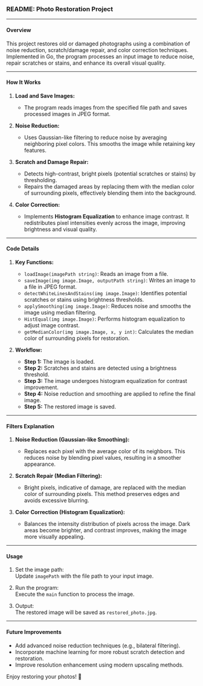 ### **README: Photo Restoration Project**

---

#### **Overview**
This project restores old or damaged photographs using a combination of noise reduction, scratch/damage repair, and color correction techniques. Implemented in Go, the program processes an input image to reduce noise, repair scratches or stains, and enhance its overall visual quality.

---

#### **How It Works**
1. **Load and Save Images:**
   - The program reads images from the specified file path and saves processed images in JPEG format.

2. **Noise Reduction:**
   - Uses Gaussian-like filtering to reduce noise by averaging neighboring pixel colors. This smooths the image while retaining key features.

3. **Scratch and Damage Repair:**
   - Detects high-contrast, bright pixels (potential scratches or stains) by thresholding.
   - Repairs the damaged areas by replacing them with the median color of surrounding pixels, effectively blending them into the background.

4. **Color Correction:**
   - Implements **Histogram Equalization** to enhance image contrast. It redistributes pixel intensities evenly across the image, improving brightness and visual quality.

---

#### **Code Details**
1. **Key Functions:**
   - `loadImage(imagePath string)`: Reads an image from a file.
   - `saveImage(img image.Image, outputPath string)`: Writes an image to a file in JPEG format.
   - `detectWhiteLinesAndStains(img image.Image)`: Identifies potential scratches or stains using brightness thresholds.
   - `applySmoothing(img image.Image)`: Reduces noise and smooths the image using median filtering.
   - `HistEqual(img image.Image)`: Performs histogram equalization to adjust image contrast.
   - `getMedianColor(img image.Image, x, y int)`: Calculates the median color of surrounding pixels for restoration.

2. **Workflow:**
   - **Step 1:** The image is loaded.
   - **Step 2:** Scratches and stains are detected using a brightness threshold.
   - **Step 3:** The image undergoes histogram equalization for contrast improvement.
   - **Step 4:** Noise reduction and smoothing are applied to refine the final image.
   - **Step 5:** The restored image is saved.

---

#### **Filters Explanation**
1. **Noise Reduction (Gaussian-like Smoothing):**
   - Replaces each pixel with the average color of its neighbors. This reduces noise by blending pixel values, resulting in a smoother appearance.

2. **Scratch Repair (Median Filtering):**
   - Bright pixels, indicative of damage, are replaced with the median color of surrounding pixels. This method preserves edges and avoids excessive blurring.

3. **Color Correction (Histogram Equalization):**
   - Balances the intensity distribution of pixels across the image. Dark areas become brighter, and contrast improves, making the image more visually appealing.

---

#### **Usage**
1. Set the image path:  
   Update `imagePath` with the file path to your input image.
   
2. Run the program:  
   Execute the `main` function to process the image.

3. Output:  
   The restored image will be saved as `restored_photo.jpg`.

---

#### **Future Improvements**
- Add advanced noise reduction techniques (e.g., bilateral filtering).
- Incorporate machine learning for more robust scratch detection and restoration.
- Improve resolution enhancement using modern upscaling methods. 

Enjoy restoring your photos! 📸
